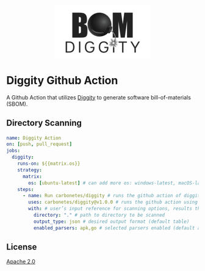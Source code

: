 <p align="center">
<img src="assets/diggity-black.png" style="display: block; margin-left: auto; margin-right: auto; width: 50%;">
</p>

# Diggity Github Action
A Github Action that utilizes [Diggity](https://github.com/carbonetes/diggity#readme) to generate software bill-of-materials (SBOM).
## Directory Scanning

```yaml
name: Diggity Action
on: [push, pull_request]
jobs:
  diggity:
    runs-on: ${{matrix.os}}
    strategy:
      matrix:
        os: [ubuntu-latest] # can add more os: windows-latest, macOS-latest
    steps:
      - name: Run carbonetes/diggity # runs the github action of diggity
        uses: carbonetes/diggity@v1.0.0 # runs the github action using this version
        with: # user’s input reference for scanning options, results that diggity-action supported.
          directory: "." # path to directory to be scanned
          output_type: json # desired output format (default table)
          enabled_parsers: apk,go # selected parsers enabled (default all)

```

## License

[Apache 2.0](https://choosealicense.com/licenses/apache-2.0/)